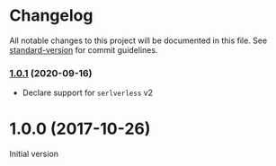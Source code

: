 # Changelog

All notable changes to this project will be documented in this file. See [standard-version](https://github.com/conventional-changelog/standard-version) for commit guidelines.

### [1.0.1](https://github.com/medikoo/serverless-plugin-vpc-eni-cleanup/compare/v1.0.0...v1.0.1) (2020-09-16)

- Declare support for `serlverless` v2

<a name="1.0.0"></a>

# 1.0.0 (2017-10-26)

Initial version
